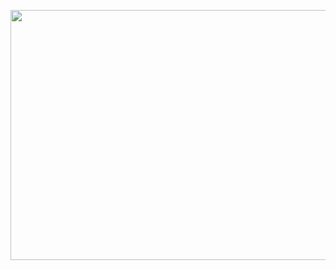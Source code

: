 <p align="center">
  <a href="https://www.gitanimals.org/en_US?utm_medium=image&utm_source=JaeyeongYang&utm_content=farm">
  <img
    src="https://render.gitanimals.org/farms/JaeyeongYang"
    width="800"
    height="400"
  />
  </a>
</p>
